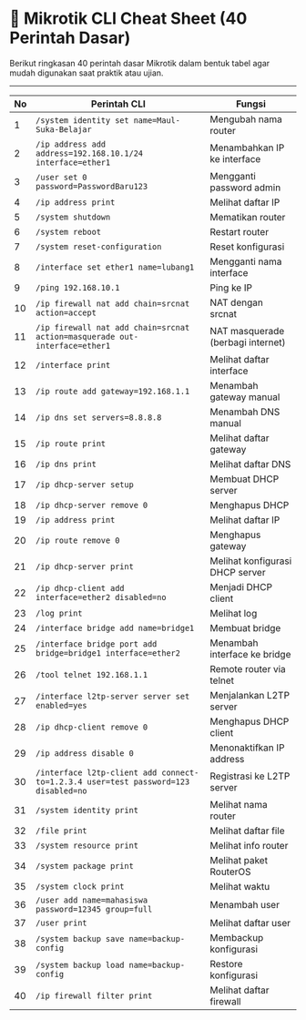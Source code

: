 # 📑 Mikrotik CLI Cheat Sheet (40 Perintah Dasar)

Berikut ringkasan 40 perintah dasar Mikrotik dalam bentuk tabel agar mudah digunakan saat praktik atau ujian.

---

| No | Perintah CLI | Fungsi |
|----|--------------|--------|
| 1  | `/system identity set name=Maul-Suka-Belajar` | Mengubah nama router |
| 2  | `/ip address add address=192.168.10.1/24 interface=ether1` | Menambahkan IP ke interface |
| 3  | `/user set 0 password=PasswordBaru123` | Mengganti password admin |
| 4  | `/ip address print` | Melihat daftar IP |
| 5  | `/system shutdown` | Mematikan router |
| 6  | `/system reboot` | Restart router |
| 7  | `/system reset-configuration` | Reset konfigurasi |
| 8  | `/interface set ether1 name=lubang1` | Mengganti nama interface |
| 9  | `/ping 192.168.10.1` | Ping ke IP |
| 10 | `/ip firewall nat add chain=srcnat action=accept` | NAT dengan srcnat |
| 11 | `/ip firewall nat add chain=srcnat action=masquerade out-interface=ether1` | NAT masquerade (berbagi internet) |
| 12 | `/interface print` | Melihat daftar interface |
| 13 | `/ip route add gateway=192.168.1.1` | Menambah gateway manual |
| 14 | `/ip dns set servers=8.8.8.8` | Menambah DNS manual |
| 15 | `/ip route print` | Melihat daftar gateway |
| 16 | `/ip dns print` | Melihat daftar DNS |
| 17 | `/ip dhcp-server setup` | Membuat DHCP server |
| 18 | `/ip dhcp-server remove 0` | Menghapus DHCP |
| 19 | `/ip address print` | Melihat daftar IP |
| 20 | `/ip route remove 0` | Menghapus gateway |
| 21 | `/ip dhcp-server print` | Melihat konfigurasi DHCP server |
| 22 | `/ip dhcp-client add interface=ether2 disabled=no` | Menjadi DHCP client |
| 23 | `/log print` | Melihat log |
| 24 | `/interface bridge add name=bridge1` | Membuat bridge |
| 25 | `/interface bridge port add bridge=bridge1 interface=ether2` | Menambah interface ke bridge |
| 26 | `/tool telnet 192.168.1.1` | Remote router via telnet |
| 27 | `/interface l2tp-server server set enabled=yes` | Menjalankan L2TP server |
| 28 | `/ip dhcp-client remove 0` | Menghapus DHCP client |
| 29 | `/ip address disable 0` | Menonaktifkan IP address |
| 30 | `/interface l2tp-client add connect-to=1.2.3.4 user=test password=123 disabled=no` | Registrasi ke L2TP server |
| 31 | `/system identity print` | Melihat nama router |
| 32 | `/file print` | Melihat daftar file |
| 33 | `/system resource print` | Melihat info router |
| 34 | `/system package print` | Melihat paket RouterOS |
| 35 | `/system clock print` | Melihat waktu |
| 36 | `/user add name=mahasiswa password=12345 group=full` | Menambah user |
| 37 | `/user print` | Melihat daftar user |
| 38 | `/system backup save name=backup-config` | Membackup konfigurasi |
| 39 | `/system backup load name=backup-config` | Restore konfigurasi |
| 40 | `/ip firewall filter print` | Melihat daftar firewall |
